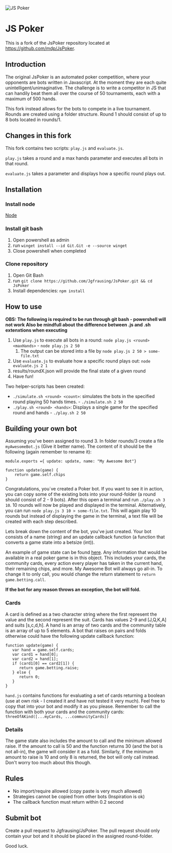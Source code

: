 ![JS Poker](http://img.mdp.im.s3.amazonaws.com/2013m19Untitled_83t55f.jpg)

# JS Poker

This is a fork of the JsPoker repository located at https://github.com/mdp/JsPoker.

## Introduction

The original JsPoker is an automated poker competition, where your opponents are bots written in Javascript. At the moment they are each quite unintelligent/unimaginative. The challenge is to write a competitor in JS that can handily beat them all over the course of 50 tournaments, each with a maximum of 500 hands.

This fork instead allows for the bots to compete in a live tournament. 
Rounds are created using a folder structure. Round 1 should consist of up to 8 bots located in rounds/1.

## Changes in this fork

This fork contains two scripts: `play.js` and `evaluate.js`.

`play.js` takes a round and a max hands parameter and executes all bots in that round.

`evaluate.js` takes a parameter and displays how a specific round plays out.


## Installation
### Install node
[Node](https://nodejs.org/en/download)

### Install git bash
1. Open powershell as admin
2. run `winget install --id Git.Git -e --source winget`
3. Close powershell when completed

### Clone repository
1. Open Git Bash
2. run `git clone https://github.com/Jgfrausing/JsPoker.git && cd JsPoker`
3. Install dependencies: `npm install`

## How to use
**OBS: The following is required to be run through git bash - powershell will not work**
**Also be mindfull about the difference between .js and .sh extenxtions when executing**

1. Use `play.js` to execute all bots in a round: `node play.js <round> <maxHands>` - `node play.js 2 50`
   1. The output can be stored into a file by `node play.js 2 50 > some-file.txt`
2. Use `evaluate.js` to evaluate how a specific round plays out: `node evaluate.js 2 1`
3. results/roundX.json will provide the final state of a given round
4. Have fun!

Two helper-scripts has been created: 
- `./simulate.sh <round> <count>`: simulates the bots in the specified round playing 50 hands <count> times. - `./simulate.sh 2 50` 
- `./play.sh <round> <hands>`: Displays a single game for the specified round and hands - `./play.sh 2 50`

## Building your own bot
Assuming you've been assigned to round 3. In folder rounds/3 create a file `myAwesomeBot.js` (Give it better name). The content of it should be the following (again remember to rename it): 

```
module.exports ={ update: update, name: "My Awesome Bot"}

function update(game) {
    return game.self.chips
}
```
Congratulations, you´ve created a Poker bot. If you want to see it in action, you can copy some of the existing bots into your round-folder (a round should consist of 2 - 9 bots). After this open a terminal and run `./play.sh 3 10`. 10 rounds will now be played and displayed in the terminal. Alternatively, you can run `node play.js 3 10 > some-file.txt`. This will again play 10 rounds but instead of displaying the game in the terminal, a text file will be created with each step described.

Lets break down the content of the bot, you've just created.
Your bot consists of a name (string) and an update callback function (a function that converts a game state into a betsize (int)).

An example of game state can be found [here](https://gist.github.com/mdp/050cd82f651eb9f9b9c8). Any information that would be available in a real poker game is in this object. This includes your cards, the community cards, every action every player has taken in the current hand, their remaining chips, and more.
My Awesome Bot will always go all-in. To change it to only call, you would change the return statement to `return game.betting.call`.
   
**If the bot for any reason throws an exception, the bot will fold.**

### Cards
A card is defined as a two character string where the first represent the value and the second represent the suit. Cards has values 2-9 and [J,Q,K,A] and suits [s,c,d,h]. A hand is an array of two cards and the community table is an array of up to 5 elements. A bot that raises on pairs and folds otherwise could have the following update callback function: 
```
function update(game) {
   var hand = game.self.cards;
   var card1 = hand[0];
   var card2 = hand[1];
   if (card1[0] == card2[1]) {
      return game.betting.raise;
   } else {
      return 0;
   }
}
```

`hand.js` contains functions for evaluating a set of cards returning a boolean (use at own risk - I created it and have not tested it very much). Feel free to copy that into your bot and modify it as you please. Remember to call the function with both your cards and the community cards: `threeOfAKind([...myCards, ...communityCards])`

### Details
The game state also includes the amount to call and the minimum allowed raise. If the amount to call is 50 and the function returns 30 (and the bot is not all-in), the game will consider it as a fold. Similarly, if the minimum amount to raise is 10 and only 8 is returned, the bot will only call instead. Don't worry too much about this though.

## Rules
- No import/require allowed (copy paste is very much allowed)
- Strategies cannot be copied from other bots (Inspiration is ok)
- The callback function must return within 0.2 second

## Submit bot
Create a pull request to Jgfrausing/JsPoker. The pull request should only contain your bot and it should be placed in the assigned round-folder.

Good luck.
